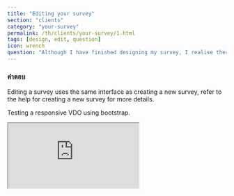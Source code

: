 ```yaml
---
title: "Editing your survey"
section: "clients"
category: "your-survey"
permalink: /th/clients/your-survey/1.html
tags: [design, edit, question]
icon: wrench
question: "Although I have finished designing my survey, I realise there are still some changes I need to make on my survey. Is this something I still can possibly do?"
---
```


### <i class="pe-anchor pe-fw"></i> คำตอบ

Editing a survey uses the same interface as creating a new survey, refer to the help for creating a new survey for more details.

Testing a responsive VDO using bootstrap.

<div class="embed-responsive embed-responsive-16by9">
  <iframe class="embed-responsive-item" src="https://www.youtube.com/embed/HYoqN0jkYLE"></iframe>
</div>
